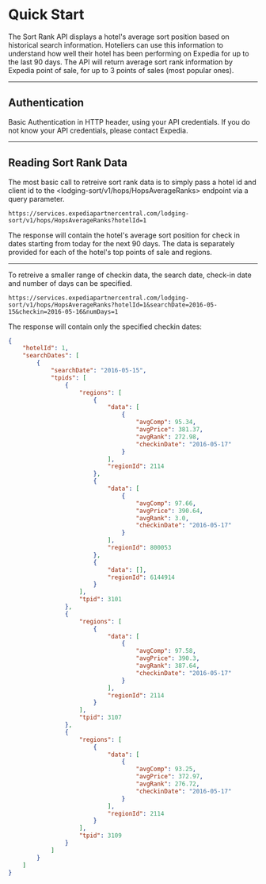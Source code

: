 # Quick Start

The Sort Rank API displays a hotel's average sort position based on historical search information. Hoteliers can use this information to understand how well their hotel has been performing on Expedia for up to the last 90 days. The API will return average sort rank information by Expedia point of sale, for up to 3 points of sales (most popular ones).

----

## Authentication

Basic Authentication in HTTP header, using your API credentials. If you do not know your API credentials, please contact Expedia.

----

## Reading Sort Rank Data

The most basic call to retreive sort rank data is to simply pass a hotel id and client id to the <lodging-sort/v1/hops/HopsAverageRanks> endpoint via a query parameter.

```
https://services.expediapartnercentral.com/lodging-sort/v1/hops/HopsAverageRanks?hotelId=1
```

The response will contain the hotel's average sort position for check in dates starting from today for the next 90 days.  The data is separately provided for each of the hotel's top points of sale and regions.

----

To retreive a smaller range of checkin data, the search date, check-in date and number of days can be specified.

```
https://services.expediapartnercentral.com/lodging-sort/v1/hops/HopsAverageRanks?hotelId=1&searchDate=2016-05-15&checkin=2016-05-16&numDays=1
```

The response will contain only the specified checkin dates:

```JSON
{
    "hotelId": 1,
    "searchDates": [
        {
            "searchDate": "2016-05-15",
            "tpids": [
                {
                    "regions": [
                        {
                            "data": [
                                {
                                    "avgComp": 95.34,
                                    "avgPrice": 381.37,
                                    "avgRank": 272.98,
                                    "checkinDate": "2016-05-17"
                                }
                            ],
                            "regionId": 2114
                        },
                        {
                            "data": [
                                {
                                    "avgComp": 97.66,
                                    "avgPrice": 390.64,
                                    "avgRank": 3.0,
                                    "checkinDate": "2016-05-17"
                                }
                            ],
                            "regionId": 800053
                        },
                        {
                            "data": [],
                            "regionId": 6144914
                        }
                    ],
                    "tpid": 3101
                },
                {
                    "regions": [
                        {
                            "data": [
                                {
                                    "avgComp": 97.58,
                                    "avgPrice": 390.3,
                                    "avgRank": 387.64,
                                    "checkinDate": "2016-05-17"
                                }
                            ],
                            "regionId": 2114
                        }
                    ],
                    "tpid": 3107
                },
                {
                    "regions": [
                        {
                            "data": [
                                {
                                    "avgComp": 93.25,
                                    "avgPrice": 372.97,
                                    "avgRank": 276.72,
                                    "checkinDate": "2016-05-17"
                                }
                            ],
                            "regionId": 2114
                        }
                    ],
                    "tpid": 3109
                }
            ]
        }
    ]
}
```
